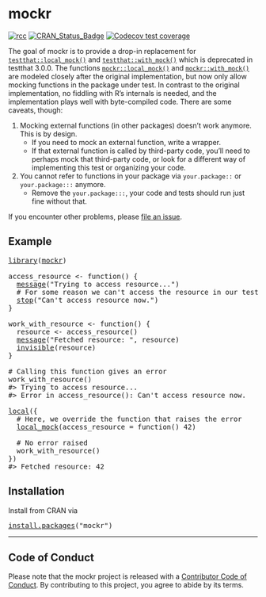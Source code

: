 <!-- README.md is generated from README.Rmd. Please edit that file -->

# mockr

<!-- badges: start -->

[![rcc](https://github.com/krlmlr/mockr/workflows/rcc/badge.svg)](https://github.com/krlmlr/mockr/actions) [![CRAN\_Status\_Badge](https://www.r-pkg.org/badges/version/mockr)](https://cran.r-project.org/package=mockr) [![Codecov test coverage](https://codecov.io/gh/krlmlr/mockr/branch/main/graph/badge.svg)](https://app.codecov.io/gh/krlmlr/mockr?branch=main)

<!-- badges: end -->

The goal of mockr is to provide a drop-in replacement for [`testthat::local_mock()`](https://testthat.r-lib.org/reference/with_mock.html) and [`testthat::with_mock()`](https://testthat.r-lib.org/reference/with_mock.html) which is deprecated in testthat 3.0.0. The functions [`mockr::local_mock()`](https://krlmlr.github.io/mockr/reference/local_mock.html) and [`mockr::with_mock()`](https://krlmlr.github.io/mockr/reference/local_mock.html) are modeled closely after the original implementation, but now only allow mocking functions in the package under test. In contrast to the original implementation, no fiddling with R’s internals is needed, and the implementation plays well with byte-compiled code. There are some caveats, though:

1.  Mocking external functions (in other packages) doesn’t work anymore. This is by design.
    -   If you need to mock an external function, write a wrapper.
    -   If that external function is called by third-party code, you’ll need to perhaps mock that third-party code, or look for a different way of implementing this test or organizing your code.
2.  You cannot refer to functions in your package via `your.package::` or `your.package:::` anymore.
    -   Remove the `your.package:::`, your code and tests should run just fine without that.

If you encounter other problems, please [file an issue](https://github.com/krlmlr/mockr/issues).

## Example

<pre class='chroma'>
<span class='kr'><a href='https://rdrr.io/r/base/library.html'>library</a></span><span class='o'>(</span><span class='nv'><a href='https://krlmlr.github.io/mockr/'>mockr</a></span><span class='o'>)</span>

<span class='nv'>access_resource</span> <span class='o'>&lt;-</span> <span class='kr'>function</span><span class='o'>(</span><span class='o'>)</span> <span class='o'>{</span>
  <span class='nf'><a href='https://rdrr.io/r/base/message.html'>message</a></span><span class='o'>(</span><span class='s'>"Trying to access resource..."</span><span class='o'>)</span>
  <span class='c'># For some reason we can't access the resource in our tests.</span>
  <span class='kr'><a href='https://rdrr.io/r/base/stop.html'>stop</a></span><span class='o'>(</span><span class='s'>"Can't access resource now."</span><span class='o'>)</span>
<span class='o'>}</span>

<span class='nv'>work_with_resource</span> <span class='o'>&lt;-</span> <span class='kr'>function</span><span class='o'>(</span><span class='o'>)</span> <span class='o'>{</span>
  <span class='nv'>resource</span> <span class='o'>&lt;-</span> <span class='nf'>access_resource</span><span class='o'>(</span><span class='o'>)</span>
  <span class='nf'><a href='https://rdrr.io/r/base/message.html'>message</a></span><span class='o'>(</span><span class='s'>"Fetched resource: "</span>, <span class='nv'>resource</span><span class='o'>)</span>
  <span class='nf'><a href='https://rdrr.io/r/base/invisible.html'>invisible</a></span><span class='o'>(</span><span class='nv'>resource</span><span class='o'>)</span>
<span class='o'>}</span>

<span class='c'># Calling this function gives an error</span>
<span class='nf'>work_with_resource</span><span class='o'>(</span><span class='o'>)</span>
<span class='c'>#&gt; Trying to access resource...</span>
<span class='c'>#&gt; Error in access_resource(): Can't access resource now.</span>

<span class='nf'><a href='https://rdrr.io/r/base/eval.html'>local</a></span><span class='o'>(</span><span class='o'>{</span>
  <span class='c'># Here, we override the function that raises the error</span>
  <span class='nf'><a href='https://krlmlr.github.io/mockr/reference/local_mock.html'>local_mock</a></span><span class='o'>(</span>access_resource <span class='o'>=</span> <span class='kr'>function</span><span class='o'>(</span><span class='o'>)</span> <span class='m'>42</span><span class='o'>)</span>

  <span class='c'># No error raised</span>
  <span class='nf'>work_with_resource</span><span class='o'>(</span><span class='o'>)</span>
<span class='o'>}</span><span class='o'>)</span>
<span class='c'>#&gt; Fetched resource: 42</span></pre>

## Installation

Install from CRAN via

<pre class='chroma'>
<span class='nf'><a href='https://rdrr.io/r/utils/install.packages.html'>install.packages</a></span><span class='o'>(</span><span class='s'>"mockr"</span><span class='o'>)</span></pre>

------------------------------------------------------------------------

## Code of Conduct

Please note that the mockr project is released with a [Contributor Code of Conduct](https://krlmlr.github.io/mockr/CODE_OF_CONDUCT.html). By contributing to this project, you agree to abide by its terms.
